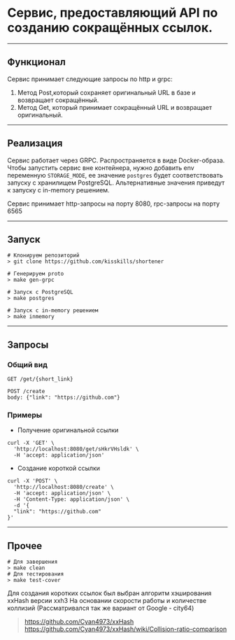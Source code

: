 # Cервис, предоставляющий API по созданию сокращённых ссылок.
___
## Функционал

Сервис принимает следующие запросы по http и grpc:
1. Метод Post,который сохраняет оригинальный URL в базе и возвращает сокращённый.
2. Метод Get, который принимает сокращённый URL и возвращает оригинальный.
___
## Реализация

Сервис работает через GRPC. Распространяется в виде Docker-образа.
Чтобы запустить сервис вне контейнера, нужно добавить env переменную `STORAGE_MODE`,
ее значение `postgres` будет соответствовать запуску с хранилищем PostgreSQL.
Альтернативные значения приведут к запуску с in-memory решением.

Сервис принимает http-запросы на порту 8080, rpc-запросы на порту 6565
___
## Запуск
```shell
# Клонируем репозиторий
> git clone https://github.com/kisskills/shortener
```
```shell
# Генерируем proto
> make gen-grpc
```
```shell
# Запуск с PostgreSQL
> make postgres
```
```shell
# Запуск с in-memory решением
> make inmemory
```
___
## Запросы
### Общий вид

`GET /get/{short_link}`
```
POST /create
body: {"link": "https://github.com"}
```

### Примеры
* Получение оригинальной ссылки
```shell
curl -X 'GET' \
  'http://localhost:8080/get/sHkrVHsldk' \
  -H 'accept: application/json'
```
* Создание короткой ссылки
```shell
curl -X 'POST' \
  'http://localhost:8080/create' \
  -H 'accept: application/json' \
  -H 'Content-Type: application/json' \
  -d '{
  "link": "https://github.com"
}'
```
___
## Прочее
```shell
# Для завершения
> make clean
# Для тестирования
> make test-cover
```
Для создания коротких ссылок был выбран алгоритм хэширования xxHash версии xxh3
На основании скорости работы и количестве коллизий (Рассматривался так же вариант от Google - city64)

> https://github.com/Cyan4973/xxHash
> https://github.com/Cyan4973/xxHash/wiki/Collision-ratio-comparison
